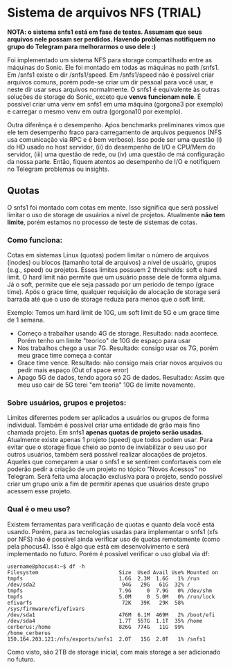 # Sistema de arquivos NFS (TRIAL)

**NOTA: o sistema snfs1 está em fase de testes. Assumam que seus arquivos nele possam ser perdidos. Havendo problemas notifiquem no grupo do Telegram para melhorarmos o uso dele :)**

Foi implementado um sistema NFS para storage compartilhado entre as máquinas do Sonic. Ele foi montado em todas as máquinas no path /snfs1. Em /snfs1 existe o dir /snfs1/speed. Em /snfs1/speed não é possível criar arquivos comuns, porém pode-se criar um dir pessoal para você usar, e neste dir usar seus arquivos normalmente. O snfs1 é equivalente às outras soluções de storage do Sonic, exceto que **venvs funcionam nele**. É possível criar uma venv em snfs1 em uma máquina (gorgona3 por exemplo) e carregar o mesmo venv em outra (gorgona10 por exemplo).

Outra diferênça é o desempenho. Aṕos benchmarks preliminares vimos que ele tem desempenho fraco para carregamento de arquivos pequenos (NFS usa comunicação via RPC e é bem verboso). Isso pode ser uma questão (i) do HD usado no host servidor, (ii) do desempenho de I/O e CPU/Mem do servidor, (iii) uma questão de rede, ou (iv) uma questão de má configuração da nossa parte. Então, fiquem atentos ao desempenho de I/O e notifiquem no Telegram problemas ou insights.

## Quotas

O snfs1 foi montado com cotas em mente. Isso significa que será possível limitar o uso de storage de usuários a nível de projetos. Atualmente **não tem limite**, porém estamos no processo de teste de sistemas de cotas.

### Como funciona:
Cotas em sistemas Linux (quotas) podem limitar o número de arquivos (inodes) ou blocos (tamanho total de arquivos) a nível de usuário, grupos (e.g., speed) ou projetos. Esses limites possuem 2 thresholds: soft e hard limit. O hard limit não permite que um usuário passe dele de forma alguma. Já o soft, permite que ele seja passado por um periodo de tempo (grace time). Após o grace time, qualquer requisição de alocação de storage será barrada até que o uso de storage reduza para menos que o soft limit.

Exemplo: Temos um hard limit de 10G, um soft limit de 5G e um grace time de 1 semana. 
 - Começo a trabalhar usando 4G de storage. Resultado: nada acontece. Porém tenho um limite "teorico" de 10G de espaço para usar
 - Nos trabalhos chego a usar 7G. Resultado: consigo usar os 7G, porém meu grace time começa a contar
 - Grace time vence. Resultado: não consigo mais criar novos arquivos ou pedir mais espaço (Out of space error)
 - Apago 5G de dados, tendo agora só 2G de dados. Resultado: Assim que meu uso cair de 5G terei "em teoria" 10G de limite novamente.

### Sobre usuários, grupos e projetos:
Limites diferentes podem ser aplicados a usuários ou grupos de forma individual. Também é possível criar uma entidade de grão mais fino chamada projeto. Em snfs1 **apenas quotas de projeto serão usadas**. Atualmente existe apenas 1 projeto (speed) que todos podem usar. Para evitar que o storage fique cheio ao ponto de inviabilizar o seu uso por outros usuários, também será possível realizar alocações de projetos. Aqueles que começarem a usar o snfs1 e se sentirem confortaveis com ele poderão pedir a criação de um projeto no tópico "Novos Acessos" no Telegram. Será feita uma alocação exclusiva para o projeto, sendo possível criar um grupo unix a fim de permitir apenas que usuários deste grupo acessem esse projeto.

### Qual é o meu uso?
Existem ferramentas para verificação de quotas e quanto dela você está usando. Porém, para as tecnologias usadas para implementar o snfs1 (xfs por NFS) não é possível ainda verificar uso de quotas remotamente (como pela phocus4). Isso é algo que está em desenvolvimento e será implementado no futuro. Porém é possível verificar o uso global via df:

```command
username@phocus4:~$ df -h
Filesystem                          Size  Used Avail Use% Mounted on
tmpfs                               1.6G  2.3M  1.6G   1% /run
/dev/sda2                            94G   29G   61G  32% /
tmpfs                               7.9G     0  7.9G   0% /dev/shm
tmpfs                               5.0M     0  5.0M   0% /run/lock
efivarfs                             72K   39K   29K  58% /sys/firmware/efi/efivars
/dev/sda1                           476M  6.1M  469M   2% /boot/efi
/dev/sda4                           1.7T  557G  1.1T  35% /home
cerberus:/home                      826G  774G   11G  99% /home_cerberus
150.164.203.121:/nfs/exports/snfs1  2.0T   15G  2.0T   1% /snfs1
```

Como visto, são 2TB de storage inicial, com mais storage a ser adicionado no futuro.













